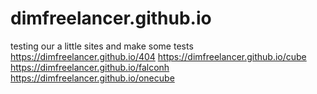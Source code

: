 # dimfreelancer.github.io
testing our a little sites
and make some tests  
https://dimfreelancer.github.io/404
https://dimfreelancer.github.io/cube
https://dimfreelancer.github.io/falconh
https://dimfreelancer.github.io/onecube

